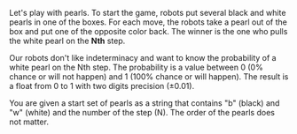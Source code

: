 Let's play with pearls.
To start the game, robots put several black and white pearls in one of the boxes.
For each move, the robots take a pearl out of the box and put one of the opposite color back.
The winner is the one who pulls the white pearl on the **Nth** step.

Our robots don't like indeterminacy and want to know the probability of a white pearl on the Nth step.
The probability is a value between 0 (0% chance or will not happen) and 1 (100% chance or will happen).
The result is a float from 0 to 1 with two digits precision (&plusmn;0.01).

You are given a start set of pearls as a string that contains 
"b" (black) and "w" (white) and the number of the step (N).
The order of the pearls does not matter.
